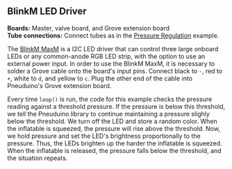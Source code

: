 ## BlinkM LED Driver
**Boards:** Master, valve board, and Grove extension board</br>
**Tube connections:** Connect tubes as in the [Pressure Regulation](../PressureRegulator) example.

The [BlinkM MaxM](https://www.sparkfun.com/products/9000) is a I2C LED driver that can control three large onboard LEDs or any common-anode RGB LED strip, with the option to use an external power input. In order to use the BlinkM MaxM, it is necessary to solder a Grove cable onto the board's input pins. Connect black to `-`, red to `+`, white to `d`, and yellow to `c`. Plug the other end of the cable into Pneuduino's Grove extension board.

Every time `loop()` is run, the code for this example checks the pressure reading against a threshold pressure. If the pressure is below this threshold, we tell the Pneuduino library to continue maintaining a pressure slighly below the threshold. We turn off the LED and store a random color. When the inflatable is squeezed, the pressure will rise above the threshold. Now, we hold pressure and set the LED's brightness proportionally to the pressure. Thus, the LEDs brighten up the harder the inflatable is squeezed. When the inflatable is released, the pressure falls below the threshold, and the situation repeats.

